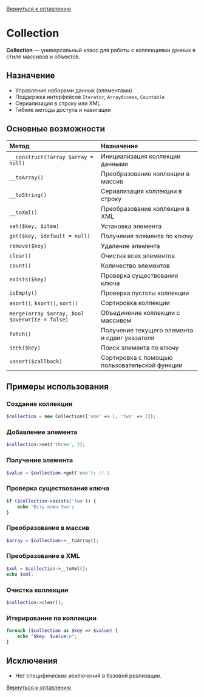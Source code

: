 [Вернуться к оглавлению](../index.md)
# Collection

**Collection** — универсальный класс для работы с коллекциями данных в стиле массивов и объектов.

## Назначение

- Управление наборами данных (элементами)
- Поддержка интерфейсов `Iterator`, `ArrayAccess`, `Countable`
- Сериализация в строку или XML
- Гибкие методы доступа и навигации

## Основные возможности

| Метод | Назначение |
|:------|:-----------|
| `__construct(?array $array = null)` | Инициализация коллекции данными |
| `__toArray()` | Преобразование коллекции в массив |
| `__toString()` | Сериализация коллекции в строку |
| `__toXml()` | Преобразование коллекции в XML |
| `set($key, $item)` | Установка элемента |
| `get($key, $default = null)` | Получение элемента по ключу |
| `remove($key)` | Удаление элемента |
| `clear()` | Очистка всех элементов |
| `count()` | Количество элементов |
| `exists($key)` | Проверка существования ключа |
| `isEmpty()` | Проверка пустоты коллекции |
| `asort()`, `ksort()`, `sort()` | Сортировка коллекции |
| `merge(array $array, bool $overwrite = false)` | Объединение коллекции с массивом |
| `fetch()` | Получение текущего элемента и сдвиг указателя |
| `seek($key)` | Поиск элемента по ключу |
| `uasort($callback)` | Сортировка с помощью пользовательской функции |

## Примеры использования

### Создание коллекции

```php
$collection = new Collection(['one' => 1, 'two' => 2]);
```

### Добавление элемента

```php
$collection->set('three', 3);
```

### Получение элемента

```php
$value = $collection->get('one'); // 1
```

### Проверка существования ключа

```php
if ($collection->exists('two')) {
    echo 'Есть ключ two';
}
```

### Преобразование в массив

```php
$array = $collection->__toArray();
```

### Преобразование в XML

```php
$xml = $collection->__toXml();
echo $xml;
```

### Очистка коллекции

```php
$collection->clear();
```

### Итерирование по коллекции

```php
foreach ($collection as $key => $value) {
    echo "$key: $value\n";
}
```

## Исключения

- Нет специфических исключений в базовой реализации.

[Вернуться к оглавлению](../index.md)

